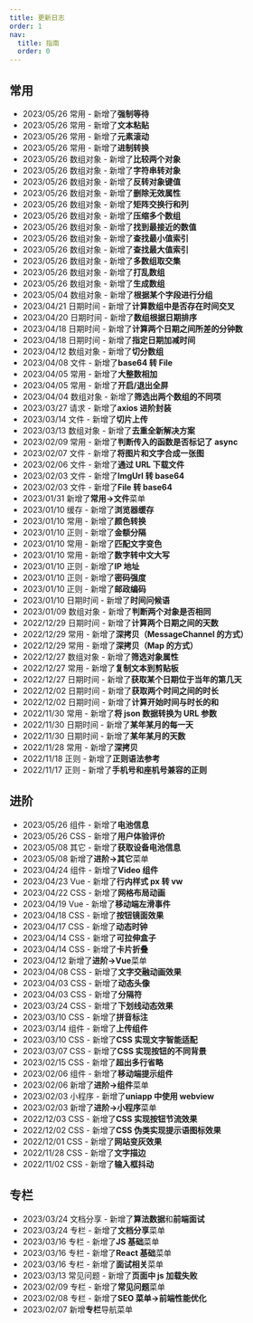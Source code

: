 ```yaml
---
title: 更新日志
order: 1
nav:
  title: 指南
  order: 0
---
```


## 常用

- 2023/05/26 常用 - 新增了**强制等待**
- 2023/05/26 常用 - 新增了**文本粘贴**
- 2023/05/26 常用 - 新增了**元素滚动**
- 2023/05/26 常用 - 新增了**进制转换**
- 2023/05/26 数组对象 - 新增了**比较两个对象**
- 2023/05/26 数组对象 - 新增了**字符串转对象**
- 2023/05/26 数组对象 - 新增了**反转对象键值**
- 2023/05/26 数组对象 - 新增了**删除无效属性**
- 2023/05/26 数组对象 - 新增了**矩阵交换行和列**
- 2023/05/26 数组对象 - 新增了**压缩多个数组**
- 2023/05/26 数组对象 - 新增了**找到最接近的数值**
- 2023/05/26 数组对象 - 新增了**查找最小值索引**
- 2023/05/26 数组对象 - 新增了**查找最大值索引**
- 2023/05/26 数组对象 - 新增了**多数组取交集**
- 2023/05/26 数组对象 - 新增了**打乱数组**
- 2023/05/26 数组对象 - 新增了**生成数组**
- 2023/05/04 数组对象 - 新增了**根据某个字段进行分组**
- 2023/04/21 日期时间 - 新增了**计算数组中是否存在时间交叉**
- 2023/04/20 日期时间 - 新增了**数组根据日期排序**
- 2023/04/18 日期时间 - 新增了**计算两个日期之间所差的分钟数**
- 2023/04/18 日期时间 - 新增了**指定日期加减时间**
- 2023/04/12 数组对象 - 新增了**切分数组**
- 2023/04/08 文件 - 新增了**base64 转 File**
- 2023/04/05 常用 - 新增了**大整数相加**
- 2023/04/05 常用 - 新增了**开启/退出全屏**
- 2023/04/04 数组对象 - 新增了**筛选出两个数组的不同项**
- 2023/03/27 请求 - 新增了**axios 进阶封装**
- 2023/03/14 文件 - 新增了**切片上传**
- 2023/03/13 数组对象 - 新增了**去重全新解决方案**
- 2023/02/09 常用 - 新增了**判断传入的函数是否标记了 async**
- 2023/02/07 文件 - 新增了**将图片和文字合成一张图**
- 2023/02/06 文件 - 新增了**通过 URL 下载文件**
- 2023/02/03 文件 - 新增了**ImgUrl 转 base64**
- 2023/02/03 文件 - 新增了**File 转 base64**
- 2023/01/31 新增了**常用->文件**菜单
- 2023/01/10 缓存 - 新增了**浏览器缓存**
- 2023/01/10 常用 - 新增了**颜色转换**
- 2023/01/10 正则 - 新增了**金额分隔**
- 2023/01/10 常用 - 新增了**匹配文字变色**
- 2023/01/10 常用 - 新增了**数字转中文大写**
- 2023/01/10 正则 - 新增了**IP 地址**
- 2023/01/10 正则 - 新增了**密码强度**
- 2023/01/10 正则 - 新增了**邮政编码**
- 2023/01/10 日期时间 - 新增了**时间问候语**
- 2023/01/09 数组对象 - 新增了**判断两个对象是否相同**
- 2022/12/29 日期时间 - 新增了**计算两个日期之间的天数**
- 2022/12/29 常用 - 新增了**深拷贝（MessageChannel 的方式）**
- 2022/12/29 常用 - 新增了**深拷贝（Map 的方式）**
- 2022/12/27 数组对象 - 新增了**筛选对象属性**
- 2022/12/27 常用 - 新增了**复制文本到剪贴板**
- 2022/12/27 日期时间 - 新增了**获取某个日期位于当年的第几天**
- 2022/12/02 日期时间 - 新增了**获取两个时间之间的时长**
- 2022/12/02 日期时间 - 新增了**计算开始时间与时长的和**
- 2022/11/30 常用 - 新增了**将 json 数据转换为 URL 参数**
- 2022/11/30 日期时间 - 新增了**某年某月的每一天**
- 2022/11/30 日期时间 - 新增了**某年某月的天数**
- 2022/11/28 常用 - 新增了**深拷贝**
- 2022/11/18 正则 - 新增了**正则语法参考**
- 2022/11/17 正则 - 新增了**手机号和座机号兼容的正则**

## 进阶

- 2023/05/26 组件 - 新增了**电池信息**
- 2023/05/26 CSS - 新增了**用户体验评价**
- 2023/05/08 其它 - 新增了**获取设备电池信息**
- 2023/05/08 新增了**进阶->其它**菜单
- 2023/04/24 组件 - 新增了**Video 组件**
- 2023/04/23 Vue - 新增了**行内样式 px 转 vw**
- 2023/04/22 CSS - 新增了**网格布局动画**
- 2023/04/19 Vue - 新增了**移动端左滑事件**
- 2023/04/18 CSS - 新增了**按钮镜面效果**
- 2023/04/17 CSS - 新增了**动态时钟**
- 2023/04/14 CSS - 新增了**可拉伸盒子**
- 2023/04/14 CSS - 新增了**卡片折叠**
- 2023/04/12 新增了**进阶->Vue**菜单
- 2023/04/08 CSS - 新增了**文字交融动画效果**
- 2023/04/03 CSS - 新增了**动态头像**
- 2023/04/03 CSS - 新增了**分隔符**
- 2023/03/24 CSS - 新增了**下划线动态效果**
- 2023/03/10 CSS - 新增了**拼音标注**
- 2023/03/14 组件 - 新增了**上传组件**
- 2023/03/10 CSS - 新增了**CSS 实现文字智能适配**
- 2023/03/07 CSS - 新增了**CSS 实现按钮的不同背景**
- 2023/02/15 CSS - 新增了**超出多行省略**
- 2023/02/06 组件 - 新增了**移动端提示组件**
- 2023/02/06 新增了**进阶->组件**菜单
- 2023/02/03 小程序 - 新增了**uniapp 中使用 webview**
- 2023/02/03 新增了**进阶->小程序**菜单
- 2022/12/03 CSS - 新增了**CSS 实现按钮节流效果**
- 2022/12/02 CSS - 新增了**CSS 伪类实现提示语图标效果**
- 2022/12/01 CSS - 新增了**网站变灰效果**
- 2022/11/28 CSS - 新增了**文字描边**
- 2022/11/02 CSS - 新增了**输入框抖动**

## 专栏

- 2023/03/24 文档分享 - 新增了**算法数据**和**前端面试**
- 2023/03/24 专栏 - 新增了**文档分享**菜单
- 2023/03/16 专栏 - 新增了**JS 基础**菜单
- 2023/03/16 专栏 - 新增了**React 基础**菜单
- 2023/03/16 专栏 - 新增了**面试相关**菜单
- 2023/03/13 常见问题 - 新增了**页面中 js 加载失败**
- 2023/02/09 专栏 - 新增了**常见问题**菜单
- 2023/02/08 专栏 - 新增了**SEO 菜单->前端性能优化**
- 2023/02/07 新增**专栏**导航菜单
